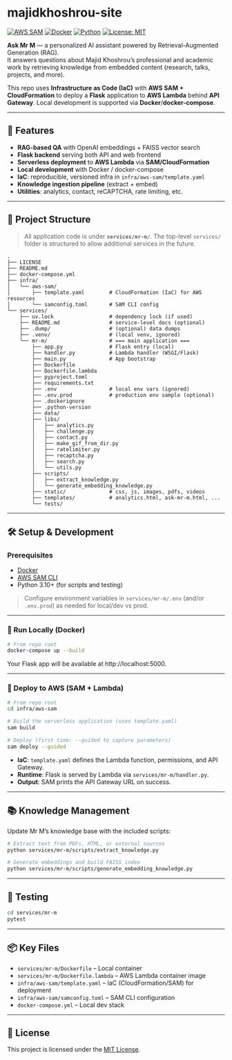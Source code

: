 # majidkhoshrou-site

[![AWS SAM](https://img.shields.io/badge/AWS-SAM-orange?logo=amazon-aws)](https://aws.amazon.com/serverless/sam/)
[![Docker](https://img.shields.io/badge/Docker-blue?logo=docker)](https://www.docker.com/)
[![Python](https://img.shields.io/badge/Python-3.10+-blue?logo=python)](https://www.python.org/)
[![License: MIT](https://img.shields.io/badge/License-MIT-green.svg)](./LICENSE)

**Ask Mr M** — a personalized AI assistant powered by Retrieval-Augmented Generation (RAG).  
It answers questions about Majid Khoshrou’s professional and academic work by retrieving knowledge from embedded content (research, talks, projects, and more).

This repo uses **Infrastructure as Code (IaC)** with **AWS SAM + CloudFormation** to deploy a **Flask** application to **AWS Lambda** behind **API Gateway**. Local development is supported via **Docker**/**docker-compose**.

---

## 🚀 Features

- **RAG-based QA** with OpenAI embeddings + FAISS vector search
- **Flask backend** serving both API and web frontend
- **Serverless deployment** to **AWS Lambda** via **SAM/CloudFormation**
- **Local development** with Docker / docker-compose
- **IaC**: reproducible, versioned infra in `infra/aws-sam/template.yaml`
- **Knowledge ingestion pipeline** (extract + embed)
- **Utilities**: analytics, contact, reCAPTCHA, rate limiting, etc.

---

## 📂 Project Structure

> All application code is under **`services/mr-m/`**. The top-level `services/` folder is structured to allow additional services in the future.

```
.
├── LICENSE
├── README.md
├── docker-compose.yml
├── infra/
│   └── aws-sam/
│       ├── template.yaml        # CloudFormation (IaC) for AWS resources
│       └── samconfig.toml       # SAM CLI config
└── services/
    ├── uv.lock                  # dependency lock (if used)
    ├── README.md                # service-level docs (optional)
    ├── .dump/                   # (optional) data dumps
    ├── .venv/                   # (local venv, ignored)
    └── mr-m/                    # === main application ===
        ├── app.py               # Flask entry (local)
        ├── handler.py           # Lambda handler (WSGI/Flask)
        ├── main.py              # App bootstrap
        ├── Dockerfile
        ├── Dockerfile.lambda
        ├── pyproject.toml
        ├── requirements.txt
        ├── .env                 # local env vars (ignored)
        ├── .env.prod            # production env sample (optional)
        ├── .dockerignore
        ├── .python-version
        ├── data/
        ├── libs/
        │   ├── analytics.py
        │   ├── challenge.py
        │   ├── contact.py
        │   ├── make_gif_from_dir.py
        │   ├── ratelimiter.py
        │   ├── recaptcha.py
        │   ├── search.py
        │   └── utils.py
        ├── scripts/
        │   ├── extract_knowledge.py
        │   └── generate_embedding_knowledge.py
        ├── static/              # css, js, images, pdfs, videos
        ├── templates/           # analytics.html, ask-mr-m.html, ...
        └── tests/
```

---

## 🛠️ Setup & Development

### Prerequisites
- [Docker](https://www.docker.com/)
- [AWS SAM CLI](https://docs.aws.amazon.com/serverless-application-model/latest/developerguide/install-sam-cli.html)
- Python 3.10+ (for scripts and testing)

> Configure environment variables in `services/mr-m/.env` (and/or `.env.prod`) as needed for local/dev vs prod.

---

### 🔹 Run Locally (Docker)

```bash
# From repo root
docker-compose up --build
```
Your Flask app will be available at http://localhost:5000.

---

### 🔹 Deploy to AWS (SAM + Lambda)

```bash
# From repo root
cd infra/aws-sam

# Build the serverless application (uses template.yaml)
sam build

# Deploy (first time: --guided to capture parameters)
sam deploy --guided
```

- **IaC**: `template.yaml` defines the Lambda function, permissions, and API Gateway.  
- **Runtime**: Flask is served by Lambda via `services/mr-m/handler.py`.  
- **Output**: SAM prints the API Gateway URL on success.

---

## 📚 Knowledge Management

Update Mr M’s knowledge base with the included scripts:

```bash
# Extract text from PDFs, HTML, or external sources
python services/mr-m/scripts/extract_knowledge.py

# Generate embeddings and build FAISS index
python services/mr-m/scripts/generate_embedding_knowledge.py
```

---

## 🧪 Testing

```bash
cd services/mr-m
pytest
```

---

## 📦 Key Files

- `services/mr-m/Dockerfile` – Local container
- `services/mr-m/Dockerfile.lambda` – AWS Lambda container image
- `infra/aws-sam/template.yaml` – IaC (CloudFormation/SAM) for deployment
- `infra/aws-sam/samconfig.toml` – SAM CLI configuration
- `docker-compose.yml` – Local dev stack

---

## 📜 License

This project is licensed under the [MIT License](./LICENSE).
